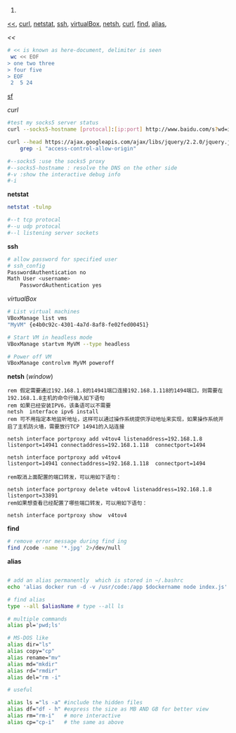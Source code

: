 
1. 
<a href="<<"><<</a>,
<a href="#curl">curl</a>,
<a href="#netstat">netstat</a>,
<a href="#ssh">ssh</a>,
<a href="#virtualBox">virtualBox</a>,
<a href="#netsh">netsh</a>,
<a href="#curl">curl</a>,
<a href="#find">find</a>,
<a href="alias">alias</a>,


<a id="<<"></a>
*<<*
```bash
# << is known as here-document, delimiter is seen
 wc << EOF
> one two three
> four five
> EOF
 2  5 24
```
[sf](https://askubuntu.com/questions/678915/whats-the-difference-between-and-in-bash)

<a id="curl"></a>
*curl*
```bash
#test my socks5 server status
curl --socks5-hostname [protocal]:[ip:port] http://www.baidu.com/s?wd=ip -v -i

curl --head https://ajax.googleapis.com/ajax/libs/jquery/2.2.0/jquery.js | \
    grep -i "access-control-allow-origin"

#--socks5 :use the socks5 proxy
#--socks5-hostname : resolve the DNS on the other side
#-v :show the interactive debug info
#-i
```


<a id="netstat"></a>

**netstat**
```bash
netstat -tulnp

#--t tcp protocal
#--u udp protocal
#--l listening server sockets

```
<a id="ssh"></a>


**ssh**
```bash
# allow password for specified user
# ssh_config
PasswordAuthentication no
Math User <username>
    PasswordAuthentication yes

```

<a id="virtualBox"></a>

*virtualBox*
```bash
# List virtual machines
VBoxManage list vms
"MyVM" {e4b0c92c-4301-4a7d-8af8-fe02fed00451}

# Start VM in headless mode
VBoxManage startvm MyVM --type headless

# Power off VM
VBoxManage controlvm MyVM poweroff
```

<a id="netsh"></a>
**netsh** (*window*)
```dos
rem 假定需要通过192.168.1.8的14941端口连接192.168.1.118的1494端口，则需要在192.168.1.8主机的命令行输入如下语句
rem 如果已经安装IPV6，该条语可以不需要
netsh  interface ipv6 install
rem 可不用指定本地监听地址，这样可以通过操作系统提供浮动地址来实现，如果操作系统开启了主机防火墙，需要放行TCP 14941的入站连接

netsh interface portproxy add v4tov4 listenaddress=192.168.1.8 listenport=14941 connectaddress=192.168.1.118  connectport=1494

netsh interface portproxy add v4tov4                           listenport=14941 connectaddress=192.168.1.118  connectport=1494

rem取消上面配置的端口转发，可以用如下语句：

netsh interface portproxy delete v4tov4 listenaddress=192.168.1.8  listenport=33891
rem如果想查看已经配置了哪些端口转发，可以用如下语句：

netsh interface portproxy show  v4tov4
```

<a id="find"></a>
**find**
```bash
# remove error message during find ing
find /code -name '*.jpg' 2>/dev/null
```

<a id="alias"></a>
**alias**
```bash

# add an alias permanently  which is stored in ~/.bashrc
echo 'alias docker run -d -v /usr/code:/app $dockername node index.js' >> ~/.bashrc

# find alias
type --all $aliasName # type --all ls

# multiple commands
alias pl='pwd;ls'

# MS-DOS like 
alias dir="ls" 
alias copy="cp" 
alias rename="mv" 
alias md="mkdir" 
alias rd="rmdir" 
alias del="rm -i"

# useful

alias ls ="ls -a" #include the hidden files
alias df="df - h" #express the size as MB AND GB for better view
alias rm="rm-i"   # more interactive
alias cp="cp-i"   # the same as above 

```